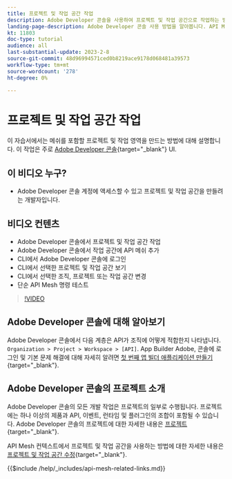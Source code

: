 ```yaml
---
title: 프로젝트 및 작업 공간 작업
description: Adobe Developer 콘솔을 사용하여 프로젝트 및 작업 공간으로 작업하는 방법을 살펴봅니다.
landing-page-description: Adobe Developer 콘솔 사용 방법을 알아봅니다. API Mesh에서 사용할 프로젝트 및 작업 공간에 대해 알아봅니다.
kt: 11803
doc-type: tutorial
audience: all
last-substantial-update: 2023-2-8
source-git-commit: 48d96994571ced0b8219ace9178d068481a39573
workflow-type: tm+mt
source-wordcount: '278'
ht-degree: 0%

---
```



# 프로젝트 및 작업 공간 작업

이 자습서에서는 메쉬를 포함할 프로젝트 및 작업 영역을 만드는 방법에 대해 설명합니다. 이 작업은 주로 [Adobe Developer 콘솔](https://developer.adobe.com/console){target="_blank"} UI.

## 이 비디오 누구?

* Adobe Developer 콘솔 계정에 액세스할 수 있고 프로젝트 및 작업 공간을 만들려는 개발자입니다.

## 비디오 컨텐츠

* Adobe Developer 콘솔에서 프로젝트 및 작업 공간 작업
* Adobe Developer 콘솔에서 작업 공간에 API 메쉬 추가
* CLI에서 Adobe Developer 콘솔에 로그인
* CLI에서 선택한 프로젝트 및 작업 공간 보기
* CLI에서 선택한 조직, 프로젝트 또는 작업 공간 변경
* 단순 API Mesh 명령 테스트

>[!VIDEO](https://video.tv.adobe.com/v/3414123/)

## Adobe Developer 콘솔에 대해 알아보기

Adobe Developer 콘솔에서 다음 계층은 API가 조직에 어떻게 적합한지 나타냅니다. `Organization > Project > Workspace > [API]`. App Builder Adobe, 콘솔에 로그인 및 기본 문제 해결에 대해 자세히 알려면 [첫 번째 앱 빌더 애플리케이션 만들기](https://developer.adobe.com/app-builder/docs/getting_started/first_app/){target="_blank"}.

## Adobe Developer 콘솔의 프로젝트 소개

Adobe Developer 콘솔의 모든 개발 작업은 프로젝트의 일부로 수행됩니다. 프로젝트에는 하나 이상의 제품과 API, 이벤트, 런타임 및 플러그인의 조합이 포함될 수 있습니다. Adobe Developer 콘솔의 프로젝트에 대한 자세한 내용은 [프로젝트](https://developer.adobe.com/developer-console/docs/guides/projects/){target="_blank"}.

API Mesh 컨텍스트에서 프로젝트 및 작업 공간을 사용하는 방법에 대한 자세한 내용은 [프로젝트 및 작업 공간 수정](https://developer.adobe.com/graphql-mesh-gateway/gateway/create-mesh/#modify-projects-and-workspaces){target="_blank"}.

{{$include /help/_includes/api-mesh-related-links.md}}
